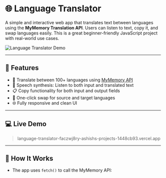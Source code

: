 # 🌐 Language Translator

A simple and interactive web app that translates text between languages using the **MyMemory Translation API**. Users can listen to text, copy it, and swap languages easily. This is a great beginner-friendly JavaScript project with real-world use cases.

![Language Translator Demo](images/demo.png)

---

## 🚀 Features

- 🔄 Translate between 100+ languages using [MyMemory API](https://mymemory.translated.net/)
- 🎤 Speech synthesis: Listen to both input and translated text
- 📋 Copy functionality for both input and output fields
- 🔁 One-click swap for source and target languages
- 🌐 Fully responsive and clean UI

---

## 💻 Live Demo

> language-translator-faczwj8ry-ashishs-projects-1448cb93.vercel.app

---

## 🧪 How It Works

- The app uses `fetch()` to call the MyMemory API:
